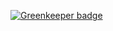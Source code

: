 

[![Greenkeeper badge](https://badges.greenkeeper.io/sloria/perspective-client.svg)](https://greenkeeper.io/)